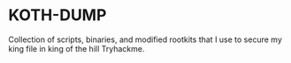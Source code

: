 # KOTH-DUMP
Collection of scripts, binaries, and modified rootkits that I use to secure my king file in king of the hill Tryhackme.
